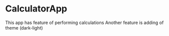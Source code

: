 # CalculatorApp
This app has feature of performing calculations 
Another feature is adding of theme (dark-light)
